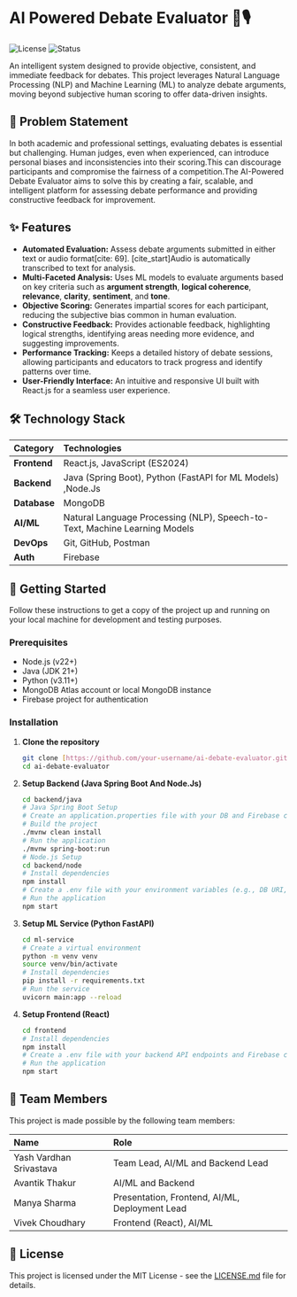 # AI Powered Debate Evaluator 🤖🎙️

![License](https://img.shields.io/badge/license-MIT-blue.svg)
![Status](https://img.shields.io/badge/status-in%20development-orange.svg)

An intelligent system designed to provide objective, consistent, and immediate feedback for debates. This project leverages Natural Language Processing (NLP) and Machine Learning (ML) to analyze debate arguments, moving beyond subjective human scoring to offer data-driven insights.

## 🎯 Problem Statement

In both academic and professional settings, evaluating debates is essential but challenging. Human judges, even when experienced, can introduce personal biases and inconsistencies into their scoring.This can discourage participants and compromise the fairness of a competition.The AI-Powered Debate Evaluator aims to solve this by creating a fair, scalable, and intelligent platform for assessing debate performance and providing constructive feedback for improvement.

## ✨ Features

* **Automated Evaluation:** Assess debate arguments submitted in either text or audio format[cite: 69]. [cite_start]Audio is automatically transcribed to text for analysis.
* **Multi-Faceted Analysis:** Uses ML models to evaluate arguments based on key criteria such as **argument strength**, **logical coherence**, **relevance**, **clarity**, **sentiment**, and **tone**.
* **Objective Scoring:** Generates impartial scores for each participant, reducing the subjective bias common in human evaluation.
* **Constructive Feedback:** Provides actionable feedback, highlighting logical strengths, identifying areas needing more evidence, and suggesting improvements.
* **Performance Tracking:** Keeps a detailed history of debate sessions, allowing participants and educators to track progress and identify patterns over time.
* **User-Friendly Interface:** An intuitive and responsive UI built with React.js for a seamless user experience.

## 🛠️ Technology Stack

| Category      | Technologies                                                                          |
| :------------ | :------------------------------------------------------------------------------------ |
| **Frontend** | React.js, JavaScript (ES2024)                                         |
| **Backend** |Java (Spring Boot), Python (FastAPI for ML Models) ,Node.Js                |
| **Database** |MongoDB                                                               |
| **AI/ML** | Natural Language Processing (NLP), Speech-to-Text, Machine Learning Models   |
| **DevOps** |Git, GitHub, Postman                                                    |
| **Auth** | Firebase                                                                  |

## 🚀 Getting Started

Follow these instructions to get a copy of the project up and running on your local machine for development and testing purposes.

### Prerequisites

* Node.js (v22+)
* Java (JDK 21+) 
* Python (v3.11+)
* MongoDB Atlas account or local MongoDB instance 
* Firebase project for authentication

### Installation

1.  **Clone the repository**
    ```sh
    git clone [https://github.com/your-username/ai-debate-evaluator.git](https://github.com/your-username/ai-debate-evaluator.git)
    cd ai-debate-evaluator
    ```

2.  **Setup Backend (Java Spring Boot And Node.Js)**
    ```sh
    cd backend/java
    # Java Spring Boot Setup
    # Create an application.properties file with your DB and Firebase credentials
    # Build the project
    ./mvnw clean install
    # Run the application
    ./mvnw spring-boot:run
    # Node.js Setup
    cd backend/node
    # Install dependencies
    npm install
    # Create a .env file with your environment variables (e.g., DB URI, Firebase config)
    # Run the application
    npm start
    ```

3.  **Setup ML Service (Python FastAPI)**
    ```sh
    cd ml-service
    # Create a virtual environment
    python -m venv venv
    source venv/bin/activate
    # Install dependencies
    pip install -r requirements.txt
    # Run the service
    uvicorn main:app --reload
    ```

4.  **Setup Frontend (React)**
    ```sh
    cd frontend
    # Install dependencies
    npm install
    # Create a .env file with your backend API endpoints and Firebase config
    # Run the application
    npm start
    ```

## 👥 Team Members

This project is made possible by the following team members:

| Name                   | Role                                        |
| :--------------------- | :------------------------------------------ |
| Yash Vardhan Srivastava| Team Lead, AI/ML and Backend Lead  |
| Avantik Thakur         | AI/ML and Backend                 |
| Manya Sharma           | Presentation, Frontend, AI/ML, Deployment Lead  |
| Vivek Choudhary        | Frontend (React), AI/ML          |

## 📄 License

This project is licensed under the MIT License - see the [LICENSE.md](LICENSE.md) file for details.
